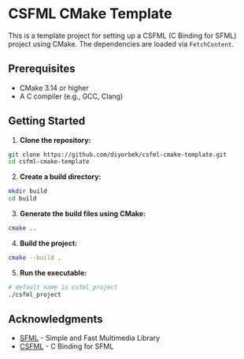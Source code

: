 # CSFML CMake Template

This is a template project for setting up a CSFML (C Binding for SFML) project using CMake. The dependencies are loaded via `FetchContent`.

## Prerequisites

- CMake 3.14 or higher
- A C compiler (e.g., GCC, Clang)

## Getting Started

1. **Clone the repository:**

```sh
git clone https://github.com/diyorbek/csfml-cmake-template.git
cd csfml-cmake-template
```

2. **Create a build directory:**

```sh
mkdir build
cd build
```

3. **Generate the build files using CMake:**

```sh
cmake ..
```

4. **Build the project:**

```sh
cmake --build .
```

5. **Run the executable:**

```sh
# default name is csfml_project
./csfml_project
```

## Acknowledgments

- [SFML](https://www.sfml-dev.org/) - Simple and Fast Multimedia Library
- [CSFML](https://www.sfml-dev.org/download/csfml/) - C Binding for SFML
